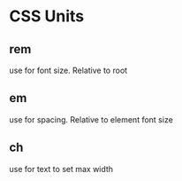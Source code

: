 # CSS Units

## rem
use for font size. Relative to root

## em
use for spacing. Relative to element font size

## ch
use for text to set max width 
